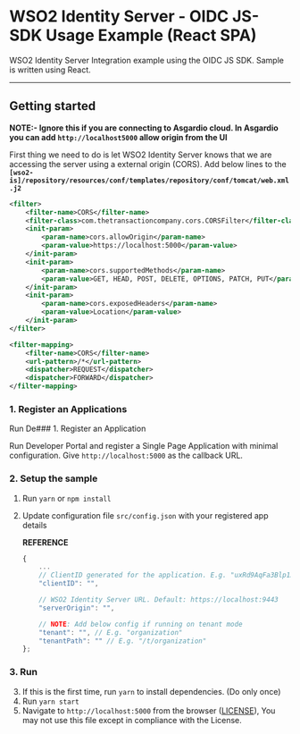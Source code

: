 # WSO2 Identity Server - OIDC JS-SDK Usage Example (React SPA)

WSO2 Identity Server Integration example using the OIDC JS SDK. Sample is written using React.

---

## Getting started

**NOTE:- Ignore this if you are connecting to Asgardio cloud. In Asgardio you can add `http://localhost5000` allow origin from the UI**

First thing we need to do is let WSO2 Identity Server knows that we are accessing the server using a external origin (CORS). 
Add below lines to the **`[wso2-is]/repository/resources/conf/templates/repository/conf/tomcat/web.xml.j2`**

```xml
<filter>
    <filter-name>CORS</filter-name>
    <filter-class>com.thetransactioncompany.cors.CORSFilter</filter-class>
    <init-param>
        <param-name>cors.allowOrigin</param-name>
        <param-value>https://localhost:5000</param-value>
    </init-param>
    <init-param>
        <param-name>cors.supportedMethods</param-name>
        <param-value>GET, HEAD, POST, DELETE, OPTIONS, PATCH, PUT</param-value>
    </init-param>
    <init-param>
        <param-name>cors.exposedHeaders</param-name>
        <param-value>Location</param-value>
    </init-param>
</filter>

<filter-mapping>
    <filter-name>CORS</filter-name>
    <url-pattern>/*</url-pattern>
    <dispatcher>REQUEST</dispatcher>
    <dispatcher>FORWARD</dispatcher>
</filter-mapping>
```

### 1. Register an Applications

Run De### 1. Register an Application

Run Developer Portal and register a Single Page Application with minimal configuration. 
Give `http://localhost:5000` as the callback URL.

### 2. Setup the sample

1. Run `yarn` or `npm install`
2. Update configuration file `src/config.json` with your registered app details

    __REFERENCE__

    ```javascript
    {
        ...
        // ClientID generated for the application. E.g. "uxRd9AqFa3Blp1ASvKYaUizU7pca"
        "clientID": "",

        // WSO2 Identity Server URL. Default: https://localhost:9443
        "serverOrigin": "",

        // NOTE: Add below config if running on tenant mode
        "tenant": "", // E.g. "organization"
        "tenantPath": "" // E.g. "/t/organization"
    };
    ```

### 3. Run

3. If this is the first time, run `yarn` to install dependencies. (Do only once)
4. Run `yarn start`
5. Navigate to `http://localhost:5000` from the browser
 ([LICENSE](LICENSE)), You may not use this file except in compliance with the License.
